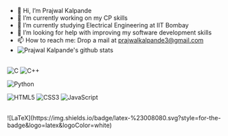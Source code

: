  

<!--
**PrajwalKalpande/PrajwalKalpande** is a ✨ _special_ ✨ repository because its `README.md` (this file) appears on your GitHub profile.

Here are some ideas to get you started:

- 🔭 I’m currently working on ...
- 🌱 I’m currently learning ...
- 👯 I’m looking to collaborate on ...
- 🤔 I’m looking for help with ...
- 💬 Ask me about ...
- 📫 How to reach me: ...
- 😄 Pronouns: ...
- ⚡ Fun fact: ...
-->
- 👋 Hi, I’m Prajwal Kalpande
- 🔭 I’m currently working on my CP skills
- 🌱 I’m currently studying Electrical Engineering at IIT Bombay
- 🤔 I’m looking for help with improving my software development skills
- 📫 How to reach me: Drop a mail at prajwalkalpande3@gmail.com
- ![Prajwal Kalpande's github stats](https://github-readme-stats.vercel.app/api?username=PrajwalKalpande&show_icons=true&theme=tokyonight)
<br></br>
 

![C](https://img.shields.io/badge/c-%2300599C.svg?style=for-the-badge&logo=c&logoColor=white)
![C++](https://img.shields.io/badge/c++-%2300599C.svg?style=for-the-badge&logo=c%2B%2B&logoColor=white)
 
![Python](https://img.shields.io/badge/python-3670A0?style=for-the-badge&logo=python&logoColor=ffdd54)
 
![HTML5](https://img.shields.io/badge/html5-%23E34F26.svg?style=for-the-badge&logo=html5&logoColor=white)
![CSS3](https://img.shields.io/badge/css3-%231572B6.svg?style=for-the-badge&logo=css3&logoColor=white)
![JavaScript](https://img.shields.io/badge/javascript-%23323330.svg?style=for-the-badge&logo=javascript&logoColor=%23F7DF1E)
 
<br>
![LaTeX](https://img.shields.io/badge/latex-%23008080.svg?style=for-the-badge&logo=latex&logoColor=white)
 
<br>
 
